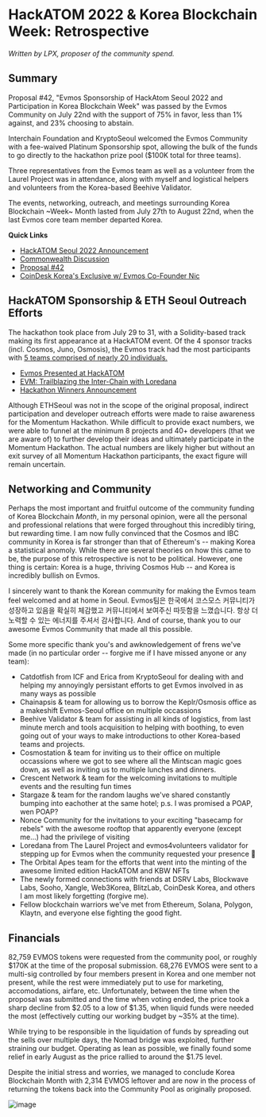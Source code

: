 # HackATOM 2022 & Korea Blockchain Week: Retrospective

*Written by LPX, proposer of the community spend.*

## Summary

Proposal #42, "Evmos Sponsorship of HackAtom Seoul 2022 and Participation in Korea Blockchain Week" was passed by the Evmos Community on July 22nd with the support of 75% in favor, less than 1% against, and 23% choosing to abstain. 

Interchain Foundation and KryptoSeoul welcomed the Evmos Community with a fee-waived Platinum Sponsorship spot, allowing the bulk of the funds to go directly to the hackathon prize pool ($100K total for three teams). 

Three representatives from the Evmos team as well as a volunteer from the Laurel Project was in attendance, along with myself and logistical helpers and volunteers from the Korea-based Beehive Validator. 

The events, networking, outreach, and meetings surrounding Korea Blockchain ~Week~ Month lasted from July 27th to August 22nd, when the last Evmos core team member departed Korea.

**Quick Links**

- [HackATOM Seoul 2022 Announcement](https://blog.cosmos.network/announcing-cosmoss-hackatom-seoul-b6858b9beac7)
- [Commonwealth Discussion](https://commonwealth.im/evmos/discussion/6083-passed-evmos-sponsorship-of-hackatom-2022-seoul-and-participation-in-korea-blockchain-week)
- [Proposal #42](https://www.mintscan.io/evmos/proposals/42)
- [CoinDesk Korea's Exclusive w/ Evmos Co-Founder Nic](https://www.coindeskkorea.com/news/articleView.html?idxno=80730) 

## HackATOM Sponsorship & ETH Seoul Outreach Efforts

The hackathon took place from July 29 to 31, with a Solidity-based track making its first appearance at a HackATOM event. Of the 4 sponsor tracks (incl. Cosmos, Juno, Osmosis), the Evmos track had the most participants with [5 teams comprised of nearly 20 individuals.](https://docs.google.com/spreadsheets/d/1mpcWPyeFkaVGFs8l5mTMmrDUpdwwx0LHgZtWrg9Af6E/edit#gid=0)

- [Evmos Presented at HackATOM](https://www.youtube.com/watch?v=xrjtVFewboU) 
- [EVM: Trailblazing the Inter-Chain with Loredana](https://www.youtube.com/watch?v=CftjjgCkBD0)
- [Hackathon Winners Announcement](https://youtu.be/QA_k6tUNxCk?t=25914)

Although ETHSeoul was not in the scope of the original proposal, indirect participation and developer outreach efforts were made to raise awareness for the Momentum Hackathon. While difficult to provide exact numbers, we were able to funnel at the minimum 8 projects and 40+ developers (that we are aware of) to further develop their ideas and ultimately participate in the Momentum Hackathon. The actual numbers are likely higher but without an exit survey of all Momentum Hackathon participants, the exact figure will remain uncertain.

## Networking and Community

Perhaps the most important and fruitful outcome of the community funding of Korea Blockchain *Month*, in my personal opinion, were all the personal and professional relations that were forged throughout this incredibly tiring, but rewarding time. I am now fully convinced that the Cosmos and IBC community in Korea is far stronger than that of Ethereum's -- making Korea a statistical anomoly. While there are several theories on how this came to be, the purpose of this retrospective is not to be  political. However, one thing is certain: Korea is a huge, thriving Cosmos Hub -- and Korea is incredibly bullish on Evmos. 

I sincerely want to thank the Korean community for making the Evmos team feel welcomed and at home in Seoul. Evmos팀은 한국에서 코스모스 커뮤니티가 성장하고 있음을 확실히 체감했고 커뮤니티에서 보여주신 따듯함을 느꼈습니다. 항상 더 노력할 수 있는 에너지를 주셔서 감사합니다. And of course, thank you to our awesome Evmos Community that made all this possible. 

Some more specific thank you's and awknowledgement of frens we've made (in no particular order -- forgive me if I have missed anyone or any team):

- Catdotfish from ICF and Erica from KryptoSeoul for dealing with and helping my annoyingly persistant efforts to get Evmos involved in as many ways as possible
- Chainapsis & team for allowing us to borrow the Keplr/Osmosis office as a makeshift Evmos-Seoul office on multiple occassions
- Beehive Validator & team for assisting in all kinds of logistics, from last minute merch and tools acquisition to helping with boothing, to even going out of your ways to make introductions to other Korea-based teams and projects.
- Cosmostation & team for inviting us to their office on multiple occassions where we got to see where all the Mintscan magic goes down, as well as inviting us to multiple lunches and dinners.
- Crescent Network & team for the welcoming invitations to multiple events and the resulting fun times
- Stargaze & team for the random laughs we've shared constantly bumping into eachother at the same hotel; p.s. I was promised a POAP, wen POAP?
- Nonce Community for the invitations to your exciting "basecamp for rebels" with the awesome rooftop that apparently everyone (except me...) had the privilege of visiting
- Loredana from The Laurel Project and evmos4volunteers validator for stepping up for Evmos when the community requested your presence 🦾
- The Orbital Apes team for the efforts that went into the minting of the awesome limited edition HackATOM and KBW NFTs
- The newly formed connections with friends at DSRV Labs, Blockwave Labs, Sooho, Xangle, Web3Korea, BlitzLab, CoinDesk Korea, and others I am most likely forgetting (forgive me). 
- Fellow blockchain warriors we've met from Ethereum, Solana, Polygon, Klaytn, and everyone else fighting the good fight.

## Financials

82,759 EVMOS tokens were requested from the community pool, or roughly $170K at the time of the proposal submission. 68,276 EVMOS were sent to a multi-sig controlled by four members present in Korea and one member not present, while the rest were immediately put to use for marketing, accomodations, airfare, etc. Unfortunately, between the time when the proposal was submitted and the time when voting ended, the price took a sharp decline from $2.05 to a low of $1.35, when liquid funds were needed the most (effectively cutting our working budget by ~35% at the time). 

While trying to be responsible in the liquidation of funds by spreading out the sells over multiple days, the Nomad bridge was exploited, further straining our budget.  Operating as lean as possible, we finally found some relief in early August as the price rallied to around the $1.75 level. 

Despite the initial stress and worries, we managed to conclude Korea Blockchain Month with 2,314 EVMOS leftover and are now in the process of returning the tokens back into the Community Pool as originally proposed.

![image](https://user-images.githubusercontent.com/16395727/193313712-31dfb2a6-5bba-4070-a37d-43860782875e.png)


